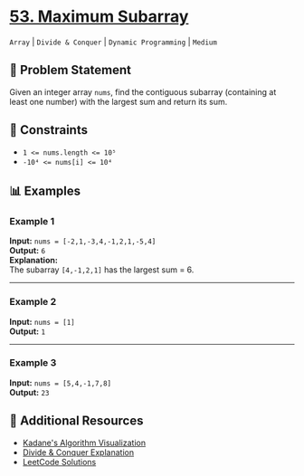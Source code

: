 # [53. Maximum Subarray](https://leetcode.com/problems/maximum-subarray/)
`Array` | `Divide & Conquer` | `Dynamic Programming` | `Medium`

## 📝 Problem Statement
Given an integer array `nums`, find the contiguous subarray (containing at least one number) with the largest sum and return its sum.

## 🔢 Constraints
- `1 <= nums.length <= 10⁵`
- `-10⁴ <= nums[i] <= 10⁴`

## 📊 Examples

### Example 1
**Input:** `nums = [-2,1,-3,4,-1,2,1,-5,4]`  
**Output:** `6`  
**Explanation:**  
The subarray `[4,-1,2,1]` has the largest sum = 6.

---

### Example 2
**Input:** `nums = [1]`  
**Output:** `1`  

---

### Example 3
**Input:** `nums = [5,4,-1,7,8]`  
**Output:** `23`  


## 🔗 Additional Resources
- [Kadane's Algorithm Visualization](https://youtu.be/86CQq3pKSUw)
- [Divide & Conquer Explanation](https://www.geeksforgeeks.org/maximum-subarray-sum-using-divide-and-conquer-algorithm/)
- [LeetCode Solutions](https://leetcode.com/problems/maximum-subarray/solutions/)
